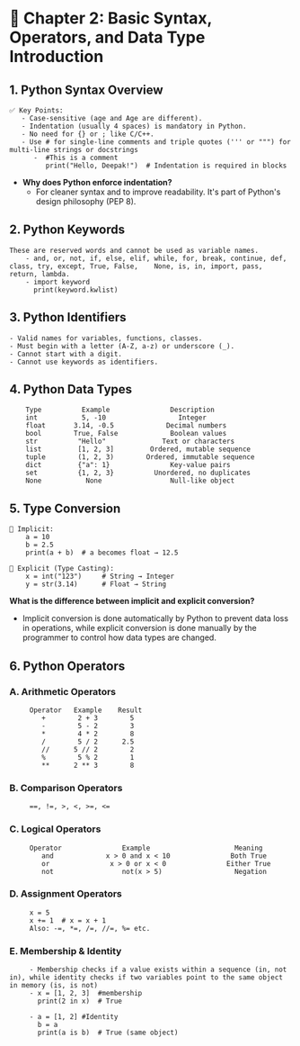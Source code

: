 # 📘 Chapter 2: Basic Syntax, Operators, and Data Type Introduction

## 1. Python Syntax Overview
    ✅ Key Points:
       - Case-sensitive (age and Age are different).
       - Indentation (usually 4 spaces) is mandatory in Python.
       - No need for {} or ; like C/C++.
       - Use # for single-line comments and triple quotes (''' or """) for multi-line strings or docstrings
          -  #This is a comment
             print("Hello, Deepak!")  # Indentation is required in blocks

- **Why does Python enforce indentation?**
     - For cleaner syntax and to improve readability. It's part of Python's design philosophy (PEP 8).

## 2. Python Keywords
    These are reserved words and cannot be used as variable names.
        - and, or, not, if, else, elif, while, for, break, continue, def, class, try, except, True, False,    None, is, in, import, pass, return, lambda.
        - import keyword
          print(keyword.kwlist)

## 3. Python Identifiers
    - Valid names for variables, functions, classes.
    - Must begin with a letter (A-Z, a-z) or underscore (_).
    - Cannot start with a digit.
    - Cannot use keywords as identifiers.

## 4. Python Data Types 
        Type	      Example	            Description
        int	          5, -10	              Integer
        float	    3.14, -0.5	           Decimal numbers
        bool	    True, False             Boolean values
        str     	 "Hello"	          Text or characters
        list	     [1, 2, 3]	       Ordered, mutable sequence
        tuple	     (1, 2, 3)	      Ordered, immutable sequence
        dict	     {"a": 1}             	Key-value pairs
        set	         {1, 2, 3}      	Unordered, no duplicates
        None	       None	                Null-like object

##  5. Type Conversion
    🔸 Implicit:
        a = 10
        b = 2.5
        print(a + b)  # a becomes float → 12.5

    🔸 Explicit (Type Casting):
        x = int("123")     # String → Integer
        y = str(3.14)      # Float → String

**What is the difference between implicit and explicit conversion?**
 - Implicit conversion is done automatically by Python to prevent data loss in operations, while explicit conversion is done manually by the programmer to control how data types are changed.

## 6. Python Operators
  ### A. Arithmetic Operators
         Operator	Example	   Result
            +	     2 + 3	      5
            -	     5 - 2	      3
            *	     4 * 2	      8
            /	     5 / 2     	2.5
            //	    5 // 2	      2  
            %	     5 % 2	      1
            **	    2 ** 3	      8
    
  ### B. Comparison Operators
         ==, !=, >, <, >=, <=

  ### C. Logical Operators
         Operator	            Example	                    Meaning
            and	            x > 0 and x < 10	           Both True
            or	             x > 0 or x < 0	              Either True
            not	                not(x > 5)	                Negation

  ### D. Assignment Operators
         x = 5
         x += 1  # x = x + 1
         Also: -=, *=, /=, //=, %= etc.

  ### E. Membership & Identity
         - Membership checks if a value exists within a sequence (in, not in), while identity checks if two variables point to the same object in memory (is, is not)
         - x = [1, 2, 3]  #membership
           print(2 in x)  # True
           
         - a = [1, 2] #Identity
           b = a
           print(a is b)  # True (same object)
